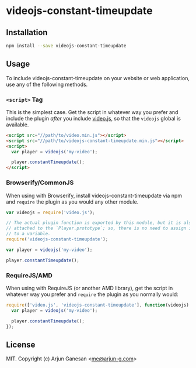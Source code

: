 # videojs-constant-timeupdate



## Installation

```sh
npm install --save videojs-constant-timeupdate
```

## Usage

To include videojs-constant-timeupdate on your website or web application, use any of the following methods.

### `<script>` Tag

This is the simplest case. Get the script in whatever way you prefer and include the plugin _after_ you include [video.js][videojs], so that the `videojs` global is available.

```html
<script src="//path/to/video.min.js"></script>
<script src="//path/to/videojs-constant-timeupdate.min.js"></script>
<script>
  var player = videojs('my-video');

  player.constantTimeupdate();
</script>
```

### Browserify/CommonJS

When using with Browserify, install videojs-constant-timeupdate via npm and `require` the plugin as you would any other module.

```js
var videojs = require('video.js');

// The actual plugin function is exported by this module, but it is also
// attached to the `Player.prototype`; so, there is no need to assign it
// to a variable.
require('videojs-constant-timeupdate');

var player = videojs('my-video');

player.constantTimeupdate();
```

### RequireJS/AMD

When using with RequireJS (or another AMD library), get the script in whatever way you prefer and `require` the plugin as you normally would:

```js
require(['video.js', 'videojs-constant-timeupdate'], function(videojs) {
  var player = videojs('my-video');

  player.constantTimeupdate();
});
```

## License

MIT. Copyright (c) Arjun Ganesan &lt;me@arjun-g.com&gt;


[videojs]: http://videojs.com/
